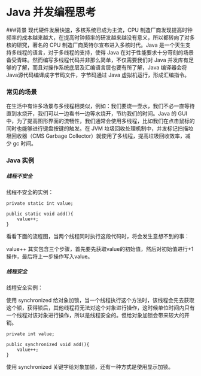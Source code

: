 

# Java 并发编程思考

###背景 
现代硬件发展快速，多核系统已成为主流，CPU 制造厂商发现提高时钟频率的成本越来越大，在提高时钟频率的研发越来越没有意义，所以都转向了对多核的研究，著名的 CPU 制造厂商英特尔宣布进入多核时代。Java 是一个天生支持多线程的语言，对于多线程的支持，使得 Java 在对于性能要求十分苛刻的场景备受青睐。然而编写多线程代码并非那么简单，不仅需要我们对 Java 并发库有足够的了解，而且对操作系统底层及汇编语言层也要有所了解，Java 编译器会将 Java源代码编译成字节码文件，字节码通过 Java 虚拟机运行，形成汇编指令。 


### 常见的场景  
在生活中有许多场景与多线程相类似，例如：我们要烧一壶水，我们不必一直等待直到水烧开，我们可以一边看书一边等水烧开，节约我们的时间。Java 的 GUI 中，为了提高图形界面的流畅性，我们通常会使用多线程，比如我们在点击鼠标的同时也能够进行键盘按键的触发。在 JVM 垃圾回收处理机制中，并发标记扫描垃圾回收器（CMS Garbage Collector）就使用了多线程，提高垃圾回收效率，减少 gc 时间。 

### Java 实例

##### 线程不安全

线程不安全的实例：

    private static int value;
    
    public static void add(){
        value++;
    }

看看下面的流程图，当两个线程同时执行这段代码时，将会发生意想不到的事：

[](thread1.png)

value++ 其实包含三个步骤，首先要先获取value的初始值，然后对初始值进行+1操作，最后将上一步操作写入value。

##### 线程安全

线程安全实例：

使用 synchronized 给对象加锁，当一个线程执行这个方法时，该线程会先去获取这个锁，获得锁后，其他线程将无法对这个对象进行操作，这时候单位时间内只有一个线程对该对象进行操作，所以是线程安全的。但给对象加锁会带来较大的开销。

    private int value;

    public synchronized void add(){
        value++;
    }

使用 synchronized 关键字给对象加锁，还有一种方式是使用显示加锁。








